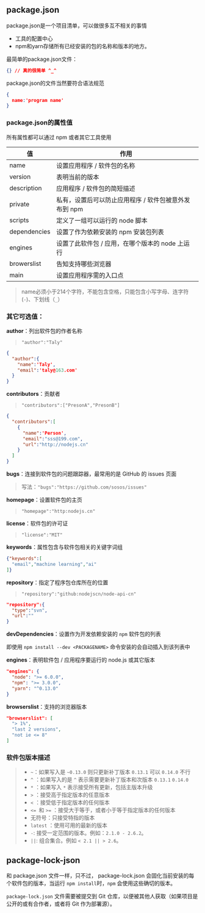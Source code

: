 ## package.json

package.json是一个项目清单，可以做很多互不相关的事情

- 工具的配置中心
- npm和yarn存储所有已经安装的包的名称和版本的地方。

最简单的package.json文件：

```json
{} // 真的很简单 ^_^
```

package.json的文件当然要符合语法规范

```json
{
  name:'program name'
}
```

### package.json的属性值

所有属性都可以通过 npm 或者其它工具使用

| 值           | 作用                                                  |
| ------------ | ----------------------------------------------------- |
| name         | 设置应用程序 / 软件包的名称                           |
| version      | 表明当前的版本                                        |
| description  | 应用程序 / 软件包的简短描述                           |
| private      | 私有，设置后可以防止应用程序 / 软件包被意外发布到 npm |
| scripts      | 定义了一组可以运行的 node 脚本                        |
| dependencies | 设置了作为依赖安装的 npm 安装包列表                   |
| engines      | 设置了此软件包 / 应用，在哪个版本的 node 上运行       |
| browerslist  | 告知支持哪些浏览器                                    |
| main         | 设置应用程序需的入口点                                |

> name必须小于214个字符，不能包含空格，只能包含小写字母、连字符(`-`)、下划线（`_`）

### **其它可选值：**

**author**：列出软件包的作者名称

> `"author":"Taly"`

```json
{
  "author":{
    "name":'Taly',
    "email":'taly@163.com'
  }
}
```

**contributors**：贡献者

> `"contributors":["PresonA","PresonB"]`

```json
{
  "contributors":[
    {
      "name":'Person',
      "email":"sss@199.com",
      "url":"http://nodejs.cn"
    }
  ]
}
```

**bugs**：连接到软件包的问题跟踪器，最常用的是 GitHub 的 issues 页面

> 写法：`"bugs":"https://github.com/sosos/issues"`

**homepage**：设置软件包的主页

> `"homepage":"http:nodejs.cn"`

**license**：软件包的许可证

> `"license":"MIT"`

**keywords**：属性包含与软件包相关的关键字词组

```json
{"keywords":[
  "email","machine learning","ai"
]}
```

**repository**：指定了程序包仓库所在的位置

> `"repository":"github:nodejscn/node-api-cn"`

```json
"repository":{
  "type":"svn",
  "url":""
}
```

**devDependencies**：设置作为开发依赖安装的 `npm` 软件包的列表

即使用 `npm install --dev <PACKAGENAME>` 命令安装的会自动插入到该列表中

**engines**：表明软件包 / 应用程序要运行的 node.js 或其它版本

```json
"engines": {
  "node": ">= 6.0.0",
  "npm": ">= 3.0.0",
  "yarn": "^0.13.0"
}
```

**browserslist**：支持的浏览器版本

```json
"browserslist": [
  "> 1%",
  "last 2 versions",
  "not ie <= 8"
]
```

### 软件包版本描述

> - `~`：如果写入是 `~0.13.0` 则只更新补丁版本 `0.13.1` 可以 `0.14.0` 不行
> - `^` ：如果写入的是 `^` 表示需要更新补丁版本和次版本 `0.13.1` `0.14.0`
> - `*` ：如果写入 `*` 表示接受所有更新，包括主版本升级
> - `>` ：接受高于指定版本的任意版本
> - `<` ：接受低于指定版本的任何版本
> - `<= `和 `>=` ：接受大于等于，或者小于等于指定版本的任何版本
> - 无符号：只接受特指的版本
> - `latest` ：使用可用的最新的版本
> - `-`: 接受一定范围的版本。例如：`2.1.0 - 2.6.2`。
> - `||`: 组合集合。例如 `< 2.1 || > 2.6`。

## package-lock-json

和 package.json 文件一样，只不过， package-lock.json 会固化当前安装的每个软件包的版本，当运行 `npm install`时，`npm` 会使用这些确切的版本。

`package-lock.json` 文件需要被提交到 Git 仓库，以便被其他人获取（如果项目是公开的或有合作者，或者将 Git 作为部署源）。